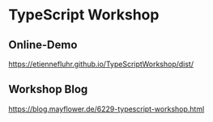 
# TypeScript Workshop

## Online-Demo
https://etiennefluhr.github.io/TypeScriptWorkshop/dist/

## Workshop Blog
https://blog.mayflower.de/6229-typescript-workshop.html
